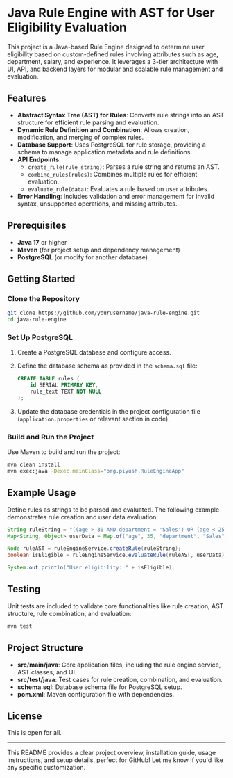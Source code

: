 
# Java Rule Engine with AST for User Eligibility Evaluation

This project is a Java-based Rule Engine designed to determine user eligibility based on custom-defined rules involving attributes such as age, department, salary, and experience. It leverages a 3-tier architecture with UI, API, and backend layers for modular and scalable rule management and evaluation.

## Features

- **Abstract Syntax Tree (AST) for Rules**: Converts rule strings into an AST structure for efficient rule parsing and evaluation.
- **Dynamic Rule Definition and Combination**: Allows creation, modification, and merging of complex rules.
- **Database Support**: Uses PostgreSQL for rule storage, providing a schema to manage application metadata and rule definitions.
- **API Endpoints**:
  - `create_rule(rule_string)`: Parses a rule string and returns an AST.
  - `combine_rules(rules)`: Combines multiple rules for efficient evaluation.
  - `evaluate_rule(data)`: Evaluates a rule based on user attributes.
- **Error Handling**: Includes validation and error management for invalid syntax, unsupported operations, and missing attributes.

## Prerequisites

- **Java 17** or higher
- **Maven** (for project setup and dependency management)
- **PostgreSQL** (or modify for another database)

## Getting Started

### Clone the Repository
```bash
git clone https://github.com/yourusername/java-rule-engine.git
cd java-rule-engine
```

### Set Up PostgreSQL

1. Create a PostgreSQL database and configure access.
2. Define the database schema as provided in the `schema.sql` file:

   ```sql
   CREATE TABLE rules (
       id SERIAL PRIMARY KEY,
       rule_text TEXT NOT NULL
   );
   ```

3. Update the database credentials in the project configuration file (`application.properties` or relevant section in code).

### Build and Run the Project

Use Maven to build and run the project:

```bash
mvn clean install
mvn exec:java -Dexec.mainClass="org.piyush.RuleEngineApp"
```

## Example Usage

Define rules as strings to be parsed and evaluated. The following example demonstrates rule creation and user data evaluation:

```java
String ruleString = "((age > 30 AND department = 'Sales') OR (age < 25 AND department = 'Marketing')) AND (salary > 50000 OR experience > 5)";
Map<String, Object> userData = Map.of("age", 35, "department", "Sales", "salary", 60000, "experience", 3);

Node ruleAST = ruleEngineService.createRule(ruleString);
boolean isEligible = ruleEngineService.evaluateRule(ruleAST, userData);

System.out.println("User eligibility: " + isEligible);
```

## Testing

Unit tests are included to validate core functionalities like rule creation, AST structure, rule combination, and evaluation:

```bash
mvn test
```

## Project Structure

- **src/main/java**: Core application files, including the rule engine service, AST classes, and UI.
- **src/test/java**: Test cases for rule creation, combination, and evaluation.
- **schema.sql**: Database schema file for PostgreSQL setup.
- **pom.xml**: Maven configuration file with dependencies.

## License

This is open for all.

---

This README provides a clear project overview, installation guide, usage instructions, and setup details, perfect for GitHub! Let me know if you'd like any specific customization.
